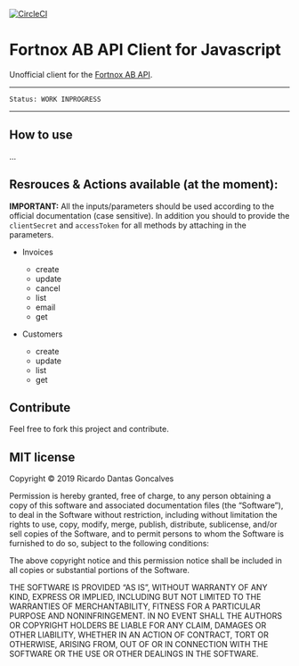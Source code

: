 [![CircleCI](https://circleci.com/gh/ricardodantas/fortnoxab-api-js-client/tree/master.svg?style=svg)](https://circleci.com/gh/ricardodantas/fortnoxab-api-js-client/tree/master)


# Fortnox AB API Client for Javascript
Unofficial client for the [Fortnox AB API](https://developer.fortnox.se/documentation/).

***
    Status: WORK INPROGRESS
***

## How to use
...

## Resrouces & Actions available (at the moment):

**IMPORTANT:** All the inputs/parameters should be used according to the official documentation (case sensitive). In addition you should to provide the `clientSecret` and `accessToken` for all methods by attaching in the parameters.

* Invoices
  * create
  * update
  * cancel
  * list
  * email
  * get

* Customers
  * create
  * update
  * list
  * get


## Contribute

Feel free to fork this project and contribute.

## MIT license

Copyright © 2019 Ricardo Dantas Goncalves

Permission is hereby granted, free of charge, to any person obtaining a copy of this software and associated documentation files (the “Software”), to deal in the Software without restriction, including without limitation the rights to use, copy, modify, merge, publish, distribute, sublicense, and/or sell copies of the Software, and to permit persons to whom the Software is furnished to do so, subject to the following conditions:

The above copyright notice and this permission notice shall be included in all copies or substantial portions of the Software.

THE SOFTWARE IS PROVIDED “AS IS”, WITHOUT WARRANTY OF ANY KIND, EXPRESS OR IMPLIED, INCLUDING BUT NOT LIMITED TO THE WARRANTIES OF MERCHANTABILITY, FITNESS FOR A PARTICULAR PURPOSE AND NONINFRINGEMENT. IN NO EVENT SHALL THE AUTHORS OR COPYRIGHT HOLDERS BE LIABLE FOR ANY CLAIM, DAMAGES OR OTHER LIABILITY, WHETHER IN AN ACTION OF CONTRACT, TORT OR OTHERWISE, ARISING FROM, OUT OF OR IN CONNECTION WITH THE SOFTWARE OR THE USE OR OTHER DEALINGS IN THE SOFTWARE.


